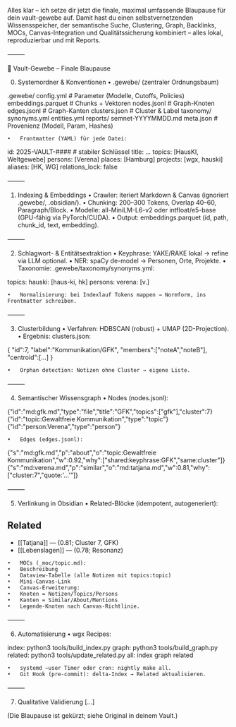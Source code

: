 <!--
Quelle: /home/alex/vault-gewebe/coding/semantAH/semantAH.md
-->

Alles klar – ich setze dir jetzt die finale, maximal umfassende Blaupause für dein vault-gewebe auf. Damit hast du einen selbstvernetzenden Wissensspeicher, der semantische Suche, Clustering, Graph, Backlinks, MOCs, Canvas-Integration und Qualitätssicherung kombiniert – alles lokal, reproduzierbar und mit Reports.

⸻

🔵 Vault-Gewebe – Finale Blaupause

0. Systemordner & Konventionen
	•	.gewebe/ (zentraler Ordnungsbaum)

.gewebe/
  config.yml           # Parameter (Modelle, Cutoffs, Policies)
  embeddings.parquet   # Chunks + Vektoren
  nodes.jsonl          # Graph-Knoten
  edges.jsonl          # Graph-Kanten
  clusters.json        # Cluster & Label
  taxonomy/
    synonyms.yml
    entities.yml
  reports/
    semnet-YYYYMMDD.md
  meta.json            # Provenienz (Modell, Param, Hashes)


	•	Frontmatter (YAML) für jede Datei:

id: 2025-VAULT-####   # stabiler Schlüssel
title: ...
topics: [HausKI, Weltgewebe]
persons: [Verena]
places: [Hamburg]
projects: [wgx, hauski]
aliases: [HK, WG]
relations_lock: false



⸻

1. Indexing & Embeddings
	•	Crawler: iteriert Markdown & Canvas (ignoriert .gewebe/, .obsidian/).
	•	Chunking: 200–300 Tokens, Overlap 40–60, Paragraph/Block.
	•	Modelle: all-MiniLM-L6-v2 oder intfloat/e5-base (GPU-fähig via PyTorch/CUDA).
	•	Output: embeddings.parquet (id, path, chunk_id, text, embedding).

⸻

2. Schlagwort- & Entitätsextraktion
	•	Keyphrase: YAKE/RAKE lokal → refine via LLM optional.
	•	NER: spaCy de-model → Personen, Orte, Projekte.
	•	Taxonomie: .gewebe/taxonomy/synonyms.yml:

topics:
  hauski: [haus-ki, hk]
persons:
  verena: [v.]


	•	Normalisierung: bei Indexlauf Tokens mappen → Normform, ins Frontmatter schreiben.

⸻

3. Clusterbildung
	•	Verfahren: HDBSCAN (robust) + UMAP (2D-Projection).
	•	Ergebnis: clusters.json:

{ "id":7, "label":"Kommunikation/GFK", "members":["noteA","noteB"], "centroid":[...] }


	•	Orphan detection: Notizen ohne Cluster → eigene Liste.

⸻

4. Semantischer Wissensgraph
	•	Nodes (nodes.jsonl):

{"id":"md:gfk.md","type":"file","title":"GFK","topics":["gfk"],"cluster":7}
{"id":"topic:Gewaltfreie Kommunikation","type":"topic"}
{"id":"person:Verena","type":"person"}


	•	Edges (edges.jsonl):

{"s":"md:gfk.md","p":"about","o":"topic:Gewaltfreie Kommunikation","w":0.92,"why":["shared:keyphrase:GFK","same:cluster"]}
{"s":"md:verena.md","p":"similar","o":"md:tatjana.md","w":0.81,"why":["cluster:7","quote:'…'"]}



⸻

5. Verlinkung in Obsidian
	•	Related-Blöcke (idempotent, autogeneriert):

<!-- related:auto:start -->
## Related
- [[Tatjana]] — (0.81; Cluster 7, GFK)
- [[Lebenslagen]] — (0.78; Resonanz)
<!-- related:auto:end -->


	•	MOCs (_moc/topic.md):
	•	Beschreibung
	•	Dataview-Tabelle (alle Notizen mit topics:topic)
	•	Mini-Canvas-Link
	•	Canvas-Erweiterung:
	•	Knoten = Notizen/Topics/Persons
	•	Kanten = Similar/About/Mentions
	•	Legende-Knoten nach Canvas-Richtlinie.

⸻

6. Automatisierung
	•	wgx Recipes:

index:
    python3 tools/build_index.py
graph:
    python3 tools/build_graph.py
related:
    python3 tools/update_related.py
all: index graph related


	•	systemd –user Timer oder cron: nightly make all.
	•	Git Hook (pre-commit): delta-Index → Related aktualisieren.

⸻

7. Qualitative Validierung
[...]

(Die Blaupause ist gekürzt; siehe Original in deinem Vault.)

